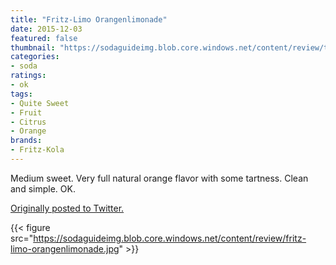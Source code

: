 ```yaml
---
title: "Fritz-Limo Orangenlimonade"
date: 2015-12-03
featured: false
thumbnail: "https://sodaguideimg.blob.core.windows.net/content/review/thumbs/fritz-limo-orangenlimonade.jpg"
categories:
- soda
ratings:
- ok
tags:
- Quite Sweet
- Fruit
- Citrus
- Orange
brands:
- Fritz-Kola
---
```


Medium sweet. Very full natural orange flavor with some tartness. Clean and simple. OK.

[Originally posted to Twitter.](https://twitter.com/Cavorter/status/672587671428972544)

{{< figure src="https://sodaguideimg.blob.core.windows.net/content/review/fritz-limo-orangenlimonade.jpg" >}}
